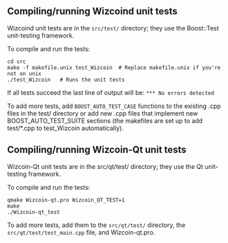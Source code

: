 Compiling/running Wizcoind unit tests
------------------------------------

Wizcoind unit tests are in the `src/test/` directory; they
use the Boost::Test unit-testing framework.

To compile and run the tests:

	cd src
	make -f makefile.unix test_Wizcoin  # Replace makefile.unix if you're not on unix
	./test_Wizcoin   # Runs the unit tests

If all tests succeed the last line of output will be:
`*** No errors detected`

To add more tests, add `BOOST_AUTO_TEST_CASE` functions to the existing
.cpp files in the test/ directory or add new .cpp files that
implement new BOOST_AUTO_TEST_SUITE sections (the makefiles are
set up to add test/*.cpp to test_Wizcoin automatically).


Compiling/running Wizcoin-Qt unit tests
---------------------------------------

Wizcoin-Qt unit tests are in the src/qt/test/ directory; they
use the Qt unit-testing framework.

To compile and run the tests:

	qmake Wizcoin-qt.pro Wizcoin_QT_TEST=1
	make
	./Wizcoin-qt_test

To add more tests, add them to the `src/qt/test/` directory,
the `src/qt/test/test_main.cpp` file, and Wizcoin-qt.pro.

